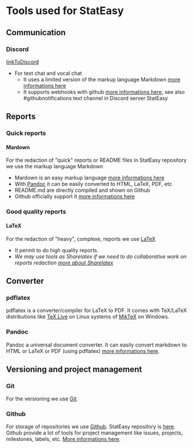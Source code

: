 # Tools used for StatEasy

## Communication

### Discord

[linkToDiscord](https://discordapp.com/)

- For text chat and vocal chat 
  - It uses a limited version of the markup language Markdown [more informations here](https://support.discordapp.com/hc/en-us/articles/210298617-Markdown-Text-101-Chat-Formatting-Bold-Italic-Underline-)
  - It supports webhooks with github [more informations here](https://support.discordapp.com/hc/en-us/articles/228383668-Intro-to-Webhooks), see also #githubnotifications text channel in Discord server StatEasy

## Reports

### Quick reports

#### Mardown

For the redaction of "quick" reports or README files in StatEasy repository we use the markup language Markdown

- Mardown is an easy markup language [more informations here](https://daringfireball.net/projects/markdown/syntax)
- With [Pandoc](#pandoc) it can be easily converted to HTML, LaTeX, PDF, etc
- README.md are directly compiled and shown on Github
- Github officially support it [more informations here](https://guides.github.com/features/mastering-markdown/)

### Good quality reports

#### LaTeX
For the redaction of "heavy", complexe, reports we use [LaTeX](https://www.latex-project.org/about/)

- It permit to do high quality reports.
- *We may use tools as Sharelatex if we need to do collaborative work on reports redaction [more about Sharelatex](https://www.sharelatex.com/)*

## Converter

### pdflatex

pdflatex is a converter/compiler for LaTeX to PDF.
It comes with TeX/LaTeX distributions like [TeX Live](https://www.tug.org/texlive/) on Linux systems of [MikTeX](https://miktex.org/) on Windows.

### Pandoc

Pandoc a universal document converter.
It can easily convert markdown to HTML or LaTeX or PDF (using pdflatex) [more informations here](http://pandoc.org/).

## Versioning and project management

### Git

For the versioning we use [Git](https://git-scm.com/).

### Github

For storage of repositories we use [Github](https://github.com).
StatEasy repository is [here](https://github.com/bdelseny/StatEasy).
Github provide a lot of tools for project management like issues, projects, milestones, labels, etc.
[More informations here](https://github.com/features).